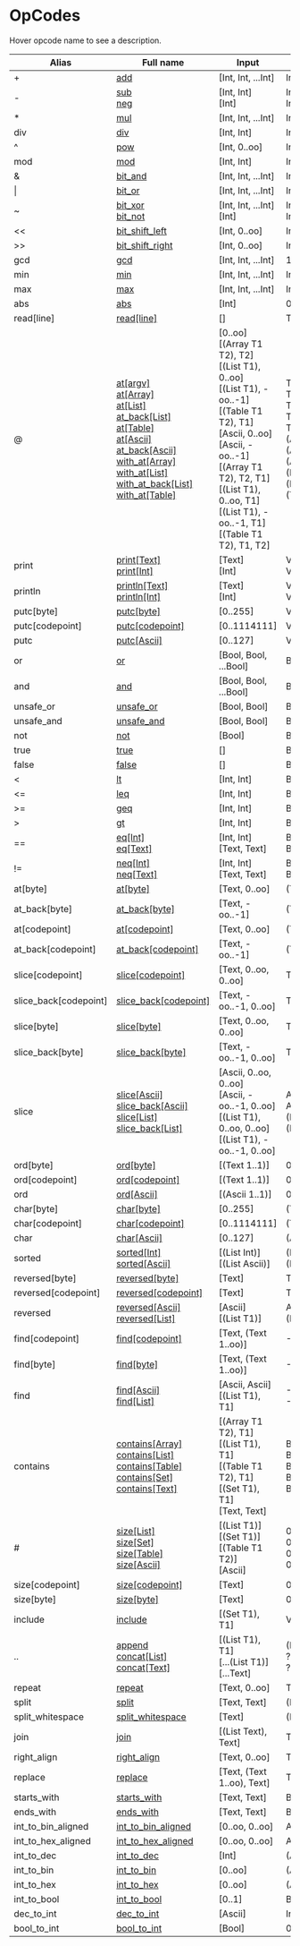 # OpCodes
Hover opcode name to see a description.

| Alias | Full name | Input | Output |
|-------|-----------|-------|--------|
| + | [add](## "Integer addition.") | [Int, Int, ...Int] | Int |
| - | [sub](## "Integer subtraction.")<br>[neg](## "Integer negation.") | [Int, Int]<br>[Int] | Int<br>Int |
| * | [mul](## "Integer multiplication.") | [Int, Int, ...Int] | Int |
| div | [div](## "Integer floor division.") | [Int, Int] | Int |
| ^ | [pow](## "Integer exponentiation.") | [Int, 0..oo] | Int |
| mod | [mod](## "Integer modulo (corresponds to `div`).") | [Int, Int] | Int |
| & | [bit_and](## "Integer bitwise and.") | [Int, Int, ...Int] | Int |
| \| | [bit_or](## "Integer bitwise or.") | [Int, Int, ...Int] | Int |
| ~ | [bit_xor](## "Integer bitwise xor.")<br>[bit_not](## "Integer bitwise not.") | [Int, Int, ...Int]<br>[Int] | Int<br>Int |
| << | [bit_shift_left](## "Integer left bitshift.") | [Int, 0..oo] | Int |
| >> | [bit_shift_right](## "Integer arithmetic right bitshift.") | [Int, 0..oo] | Int |
| gcd | [gcd](## "Greatest common divisor of two integers.") | [Int, Int, ...Int] | 1..oo |
| min | [min](## "Integer minimum.") | [Int, Int, ...Int] | Int |
| max | [max](## "Integer maximum.") | [Int, Int, ...Int] | Int |
| abs | [abs](## "Integer absolute value.") | [Int] | 0..oo |
| read[line] | [read[line]](## "Reads single line from the stdin.") | [] | Text |
| @ | [at[argv]](## "Gets argv at the 0-based `n`th position, where `n` is an integer literal.")<br>[at[Array]](## "Gets the item at the 0-based index.")<br>[at[List]](## "Gets the item at the 0-based index.")<br>[at_back[List]](## "Gets the item at the -1-based backwards index.")<br>[at[Table]](## "Gets the item at the key.")<br>[at[Ascii]](## "Gets the character at the 0-based index.")<br>[at_back[Ascii]](## "Gets the character at the -1-based backwards index.")<br>[with_at[Array]](## "Returns an array with item at the given 0-based index replaced.")<br>[with_at[List]](## "Returns a list with item at the given 0-based index replaced.")<br>[with_at_back[List]](## "Returns a list with item at the given -1-based backwards index replaced.")<br>[with_at[Table]](## "Returns an array with item at the given key replaced.") | [0..oo]<br>[(Array T1 T2), T2]<br>[(List T1), 0..oo]<br>[(List T1), -oo..-1]<br>[(Table T1 T2), T1]<br>[Ascii, 0..oo]<br>[Ascii, -oo..-1]<br>[(Array T1 T2), T2, T1]<br>[(List T1), 0..oo, T1]<br>[(List T1), -oo..-1, T1]<br>[(Table T1 T2), T1, T2] | Text<br>T1<br>T1<br>T1<br>T2<br>(Ascii 1..1)<br>(Ascii 1..1)<br>(Array T1 T2)<br>(List T1)<br>(List T1)<br>(Table T1 T2) |
| print | [print[Text]](## "Prints the provided argument.")<br>[print[Int]](## "Converts the provided argument to base 10 text and prints it.") | [Text]<br>[Int] | Void<br>Void |
| println | [println[Text]](## "Prints the provided argument followed by a \\n.")<br>[println[Int]](## "Converts the provided argument to base 10 text and prints it followed by a \\n.") | [Text]<br>[Int] | Void<br>Void |
| putc[byte] | [putc[byte]](## "Creates a single byte text and prints it.") | [0..255] | Void |
| putc[codepoint] | [putc[codepoint]](## "Creates a single codepoint text and prints it.") | [0..1114111] | Void |
| putc | [putc[Ascii]](## "Creates a single ascii character text and prints it.") | [0..127] | Void |
| or | [or](## "Non-shortcircuiting logical or. All arguments are to be safely evaluated in any order.") | [Bool, Bool, ...Bool] | Bool |
| and | [and](## "Non-shortcircuiting logical and. All arguments are to be safely evaluated in any order.") | [Bool, Bool, ...Bool] | Bool |
| unsafe_or | [unsafe_or](## "Shortcircuiting logical or.") | [Bool, Bool] | Bool |
| unsafe_and | [unsafe_and](## "Shortcircuiting logical and.") | [Bool, Bool] | Bool |
| not | [not](## "Logical not.") | [Bool] | Bool |
| true | [true](## "True value.") | [] | Bool |
| false | [false](## "False value.") | [] | Bool |
| < | [lt](## "Integer less than.") | [Int, Int] | Bool |
| <= | [leq](## "Integer less than or equal.") | [Int, Int] | Bool |
| >= | [geq](## "Integer greater than or equal.") | [Int, Int] | Bool |
| > | [gt](## "Integer greater than.") | [Int, Int] | Bool |
| == | [eq[Int]](## "Integer equality.")<br>[eq[Text]](## "Text equality.") | [Int, Int]<br>[Text, Text] | Bool<br>Bool |
| != | [neq[Int]](## "Integer inequality.")<br>[neq[Text]](## "Text inequality.") | [Int, Int]<br>[Text, Text] | Bool<br>Bool |
| at[byte] | [at[byte]](## "Gets the byte (as text) at the 0-based index (counting bytes).") | [Text, 0..oo] | (Text 1..1) |
| at_back[byte] | [at_back[byte]](## "Gets the byte (as text) at the -1-based backwards index (counting bytes).") | [Text, -oo..-1] | (Text 1..1) |
| at[codepoint] | [at[codepoint]](## "Gets the codepoint (as text) at the 0-based index (counting codepoints).") | [Text, 0..oo] | (Text 1..1) |
| at_back[codepoint] | [at_back[codepoint]](## "Gets the codepoint (as text) at the -1-based backwards index (counting codepoints).") | [Text, -oo..-1] | (Text 1..1) |
| slice[codepoint] | [slice[codepoint]](## "Returns a text slice that starts at the given 0-based index and has given length. Start and length are measured in codepoints.") | [Text, 0..oo, 0..oo] | Text |
| slice_back[codepoint] | [slice_back[codepoint]](## "Returns a text slice that starts at the given -1-based backwards index and has given length. Start and length are measured in codepoints.") | [Text, -oo..-1, 0..oo] | Text |
| slice[byte] | [slice[byte]](## "Returns a text slice that starts at the given 0-based index and has given length. Start and length are measured in bytes.") | [Text, 0..oo, 0..oo] | Text |
| slice_back[byte] | [slice_back[byte]](## "Returns a text slice that starts at the given -1-based backwards index and has given length. Start and length are measured in bytes.") | [Text, -oo..-1, 0..oo] | Text |
| slice | [slice[Ascii]](## "Returns a text slice that starts at the given 0-based index and has given length.")<br>[slice_back[Ascii]](## "Returns a text slice that starts at the given -1-based backwards index and has given length.")<br>[slice[List]](## "Returns a list slice that starts at the given 0-based index and has given length.")<br>[slice_back[List]](## "Returns a list slice that starts at the given -1-based backwards index and has given length.") | [Ascii, 0..oo, 0..oo]<br>[Ascii, -oo..-1, 0..oo]<br>[(List T1), 0..oo, 0..oo]<br>[(List T1), -oo..-1, 0..oo] | Ascii<br>Ascii<br>(List T1)<br>(List T1) |
| ord[byte] | [ord[byte]](## "Converts the byte to an integer.") | [(Text 1..1)] | 0..255 |
| ord[codepoint] | [ord[codepoint]](## "Converts the codepoint to an integer.") | [(Text 1..1)] | 0..1114111 |
| ord | [ord[Ascii]](## "Converts the character to an integer.") | [(Ascii 1..1)] | 0..127 |
| char[byte] | [char[byte]](## "Returns a byte (as text) corresponding to the integer.") | [0..255] | (Text 1..1) |
| char[codepoint] | [char[codepoint]](## "Returns a codepoint (as text) corresponding to the integer.") | [0..1114111] | (Text 1..1) |
| char | [char[Ascii]](## "Returns a character corresponding to the integer.") | [0..127] | (Ascii 1..1) |
| sorted | [sorted[Int]](## "Returns a sorted copy of the input.")<br>[sorted[Ascii]](## "Returns a lexicographically sorted copy of the input.") | [(List Int)]<br>[(List Ascii)] | (List Int)<br>(List Ascii) |
| reversed[byte] | [reversed[byte]](## "Returns a text in which the bytes are in reversed order.") | [Text] | Text |
| reversed[codepoint] | [reversed[codepoint]](## "Returns a text in which the codepoints are in reversed order.") | [Text] | Text |
| reversed | [reversed[Ascii]](## "Returns a text in which the characters are in reversed order.")<br>[reversed[List]](## "Returns a list in which the items are in reversed order.") | [Ascii]<br>[(List T1)] | Ascii<br>(List T1) |
| find[codepoint] | [find[codepoint]](## "Returns a 0-based index of the first codepoint at which the search text starts, provided it is included.") | [Text, (Text 1..oo)] | -1..oo |
| find[byte] | [find[byte]](## "Returns a 0-based index of the first byte at which the search text starts, provided it is included.") | [Text, (Text 1..oo)] | -1..oo |
| find | [find[Ascii]](## "Returns a 0-based index of the first character at which the search text starts, provided it is included.")<br>[find[List]](## "Returns a 0-based index of the first occurence of the searched item, provided it is included.") | [Ascii, Ascii]<br>[(List T1), T1] | -1..oo<br>-1..2147483647 |
| contains | [contains[Array]](## "Asserts whether an item is included in the array.")<br>[contains[List]](## "Asserts whether an item is included in the list.")<br>[contains[Table]](## "Asserts whether an item is included in the keys of the table.")<br>[contains[Set]](## "Asserts whether an item is included in the set.")<br>[contains[Text]](## "Asserts whether the 2nd argument is a substring of the 1st one.") | [(Array T1 T2), T1]<br>[(List T1), T1]<br>[(Table T1 T2), T1]<br>[(Set T1), T1]<br>[Text, Text] | Bool<br>Bool<br>Bool<br>Bool<br>Bool |
| # | [size[List]](## "Returns the length of the list.")<br>[size[Set]](## "Returns the cardinality of the set.")<br>[size[Table]](## "Returns the number of keys in the table.")<br>[size[Ascii]](## "Returns the length of the text.") | [(List T1)]<br>[(Set T1)]<br>[(Table T1 T2)]<br>[Ascii] | 0..2147483647<br>0..2147483647<br>0..2147483647<br>0..oo |
| size[codepoint] | [size[codepoint]](## "Returns the length of the text in codepoints.") | [Text] | 0..oo |
| size[byte] | [size[byte]](## "Returns the length of the text in bytes.") | [Text] | 0..2147483648 |
| include | [include](## "Modifies the set by including the given item.") | [(Set T1), T1] | Void |
| .. | [append](## "Returns a new list with the given item appended at the end.")<br>[concat[List]](## "Returns a new list formed by concatenation of the inputs.")<br>[concat[Text]](## "Returns a new text formed by concatenation of the inputs.") | [(List T1), T1]<br>[...(List T1)]<br>[...Text] | (List T1)<br>?<br>? |
| repeat | [repeat](## "Repeats the text a given amount of times.") | [Text, 0..oo] | Text |
| split | [split](## "Splits the text by the delimiter.") | [Text, Text] | (List Text) |
| split_whitespace | [split_whitespace](## "Splits the text by any whitespace.") | [Text] | (List Text) |
| join | [join](## "Joins the items using the delimiter.") | [(List Text), Text] | Text |
| right_align | [right_align](## "Right-aligns the text using spaces to a minimum length.") | [Text, 0..oo] | Text |
| replace | [replace](## "Replaces all occurences of a given text with another text.") | [Text, (Text 1..oo), Text] | Text |
| starts_with | [starts_with](## "Checks whether the second argument is a prefix of the first.") | [Text, Text] | Bool |
| ends_with | [ends_with](## "Checks whether the second argument is a suffix of the first.") | [Text, Text] | Bool |
| int_to_bin_aligned | [int_to_bin_aligned](## "Converts the integer to a 2-base text and alignes to a minimum length.") | [0..oo, 0..oo] | Ascii |
| int_to_hex_aligned | [int_to_hex_aligned](## "Converts the integer to a 16-base text and alignes to a minimum length.") | [0..oo, 0..oo] | Ascii |
| int_to_dec | [int_to_dec](## "Converts the integer to a 10-base text.") | [Int] | (Ascii 1..oo) |
| int_to_bin | [int_to_bin](## "Converts the integer to a 2-base text.") | [0..oo] | (Ascii 1..oo) |
| int_to_hex | [int_to_hex](## "Converts the integer to a 16-base text.") | [0..oo] | (Ascii 1..oo) |
| int_to_bool | [int_to_bool](## "Converts 0 to false and 1 to true.") | [0..1] | Bool |
| dec_to_int | [dec_to_int](## "Parses a integer from a 10-base text.") | [Ascii] | Int |
| bool_to_int | [bool_to_int](## "Converts false to 0 and true to 1.") | [Bool] | 0..1 |
